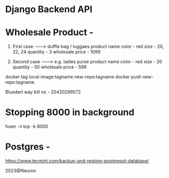 # Django Backend API
# Wholesale Product -
1. First case ---> duffle bag / luggaes
product name
color - red
size - 20, 22, 24
quantity - 3
wholesale price - 1099

2. Second case ---> e.g. ladies purse
product name
color - red
size - 20
quantity - 50
wholesale price - 599


docker tag local-image:tagname new-repo:tagname
docker push new-repo:tagname



Bluedart way bill no - 20420299572


# Stopping 8000 in background
fuser -n tcp -k 8000


# Postgres -
https://www.tecmint.com/backup-and-restore-postgresql-database/

2023@Neuron